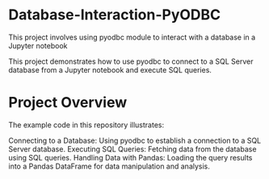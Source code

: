 # Database-Interaction-PyODBC
This project involves using pyodbc module to interact with a database in a Jupyter notebook

This project demonstrates how to use pyodbc to connect to a SQL Server database from a Jupyter notebook and execute SQL queries.
# Project Overview
The example code in this repository illustrates:

Connecting to a Database: Using pyodbc to establish a connection to a SQL Server database.
Executing SQL Queries: Fetching data from the database using SQL queries.
Handling Data with Pandas: Loading the query results into a Pandas DataFrame for data manipulation and analysis.
